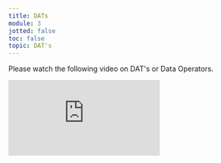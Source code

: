 ```yaml
---
title: DATs
module: 3
jotted: false
toc: false
topic: DAT's
---
```


Please watch the following video on DAT's or Data Operators.

<div class="embed-responsive embed-responsive-16by9"><iframe class="embed-responsive-item" src="https://www.youtube.com/embed/49-Yjic3xsI" frameborder="0" allow="accelerometer; autoplay; encrypted-media; gyroscope; picture-in-picture" allowfullscreen></iframe></div>
